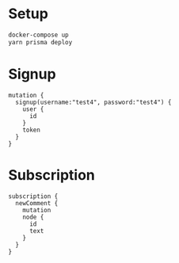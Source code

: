 # Setup
```sh
docker-compose up
yarn prisma deploy
```

# Signup
```
mutation {
  signup(username:"test4", password:"test4") {
    user {
      id
    }
    token
  }
}
```

# Subscription
```
subscription {
  newComment {
    mutation
    node {
      id
      text
    }
  }
}
```
